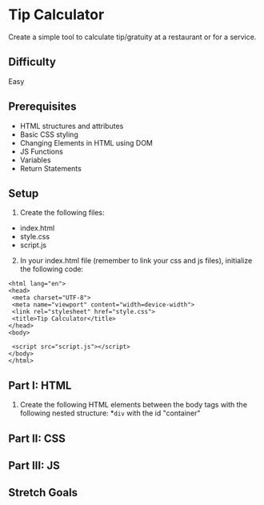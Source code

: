 # Tip Calculator

Create a simple tool to calculate tip/gratuity at a restaurant or for a service.

## Difficulty
Easy

## Prerequisites
* HTML structures and attributes
* Basic CSS styling
* Changing Elements in HTML using DOM
* JS Functions
* Variables
* Return Statements

## Setup
1. Create the following files:
  * index.html
  * style.css
  * script.js

2. In your index.html file (remember to link your css and js files), initialize the following code:
 ```<!DOCTYPE html>
<html lang="en">
<head>
  <meta charset="UTF-8">
  <meta name="viewport" content="width=device-width">
  <link rel="stylesheet" href="style.css">
  <title>Tip Calculator</title>
</head>
<body>

  <script src="script.js"></script>
</body>
</html>
```
## Part I: HTML
1. Create the following HTML elements between the body tags with the following nested structure:
 *```div``` with the id "container"


## Part II: CSS

## Part III: JS

## Stretch Goals
